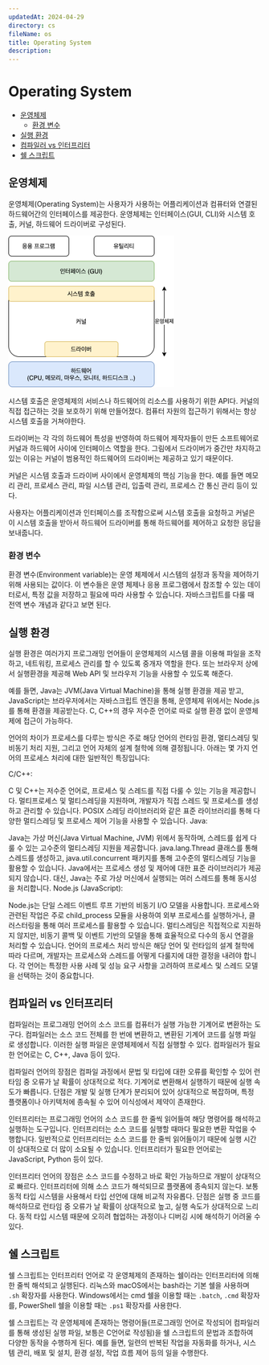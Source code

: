 ```yaml
---
updatedAt: 2024-04-29
directory: cs
fileName: os
title: Operating System
description:
---
```


# Operating System

- [운영체제](#운영체제)
  - [환경 변수](#환경-변수)
- [실행 환경](#실행-환경)
- [컴파일러 vs 인터프리터](#컴파일러-vs-인터프리터)
- [쉘 스크립트](#쉘-스크립트)

## 운영체제

운영체제(Operating System)는 사용자가 사용하는 어플리케이션과 컴퓨터와 연결된 하드웨어간의 인터페이스를 제공한다. 운영체제는 인터페이스(GUI, CLI)와 시스템 호출, 커널, 하드웨어 드라이버로 구성된다.

![os](images/os.png)

시스템 호출은 운영체제의 서비스나 하드웨어의 리소스를 사용하기 위한 API다. 커널의 직접 접근하는 것을 보호하기 위해 만들어졌다. 컴퓨터 자원의 접근하기 위해서는 항상 시스템 호출을 거쳐야한다.

드라이버는 각 각의 하드웨어 특성을 반영하여 하드웨어 제작자들이 만든 소프트웨어로 커널과 하드웨어 사이에 인터페이스 역할을 한다. 그림에서 드라이버가 중간만 차지하고 있는 이유는 커널이 범용적인 하드웨어의 드라이버는 제공하고 있기 때문이다.

커널은 시스템 호출과 드라이버 사이에서 운영체제의 핵심 기능을 한다. 예를 들면 메모리 관리, 프로세스 관리, 파일 시스템 관리, 입출력 관리, 프로세스 간 통신 관리 등이 있다.

사용자는 어플리케이션과 인터페이스를 조작함으로써 시스템 호출을 요청하고 커널은 이 시스템 호출을 받아서 하드웨어 드라이버를 통해 하드웨어를 제어하고 요청한 응답을 보내줍니다.

### 환경 변수

환경 변수(Environment variable)는 운영 체제에서 시스템의 설정과 동작을 제어하기 위해 사용되는 값이다. 이 변수들은 운영 체제나 응용 프로그램에서 참조할 수 있는 데이터로서, 특정 값을 저장하고 필요에 따라 사용할 수 있습니다. 자바스크립트를 다룰 때 전역 변수 개념과 같다고 보면 된다.

## 실행 환경

실행 환경은 여러가지 프로그래밍 언어들이 운영체제의 시스템 콜을 이용해 파일을 조작하고, 네트워킹, 프로세스 관리를 할 수 있도록 중개자 역할을 한다. 또는 브라우저 상에서 실행환경을 제공해 Web API 및 브라우저 기능을 사용할 수 있도록 해준다.

예를 들면, Java는 JVM(Java Virtual Machine)을 통해 실행 환경을 제공 받고, JavaScript는 브라우저에서는 자바스크립트 엔진을 통해, 운영체제 위에서는 Node.js를 통해 환경을 제공받는다. C, C++의 경우 저수준 언어로 따로 실행 환경 없이 운영체제에 접근이 가능하다.

언어의 차이가 프로세스를 다루는 방식은 주로 해당 언어의 런타임 환경, 멀티스레딩 및 비동기 처리 지원, 그리고 언어 자체의 설계 철학에 의해 결정됩니다. 아래는 몇 가지 언어의 프로세스 처리에 대한 일반적인 특징입니다:

C/C++:

C 및 C++는 저수준 언어로, 프로세스 및 스레드를 직접 다룰 수 있는 기능을 제공합니다.
멀티프로세스 및 멀티스레딩을 지원하며, 개발자가 직접 스레드 및 프로세스를 생성하고 관리할 수 있습니다.
POSIX 스레딩 라이브러리와 같은 표준 라이브러리를 통해 다양한 멀티스레딩 및 프로세스 제어 기능을 사용할 수 있습니다.
Java:

Java는 가상 머신(Java Virtual Machine, JVM) 위에서 동작하며, 스레드를 쉽게 다룰 수 있는 고수준의 멀티스레딩 지원을 제공합니다.
java.lang.Thread 클래스를 통해 스레드를 생성하고, java.util.concurrent 패키지를 통해 고수준의 멀티스레딩 기능을 활용할 수 있습니다.
Java에서는 프로세스 생성 및 제어에 대한 표준 라이브러리가 제공되지 않습니다. 대신, Java는 주로 가상 머신에서 실행되는 여러 스레드를 통해 동시성을 처리합니다.
Node.js (JavaScript):

Node.js는 단일 스레드 이벤트 루프 기반의 비동기 I/O 모델을 사용합니다.
프로세스와 관련된 작업은 주로 child_process 모듈을 사용하여 외부 프로세스를 실행하거나, 클러스터링을 통해 여러 프로세스를 활용할 수 있습니다.
멀티스레딩은 직접적으로 지원하지 않지만, 비동기 콜백 및 이벤트 기반의 모델을 통해 효율적으로 다수의 동시 연결을 처리할 수 있습니다.
언어의 프로세스 처리 방식은 해당 언어 및 런타임의 설계 철학에 따라 다르며, 개발자는 프로세스와 스레드를 어떻게 다룰지에 대한 결정을 내려야 합니다. 각 언어는 특정한 사용 사례 및 성능 요구 사항을 고려하여 프로세스 및 스레드 모델을 선택하는 것이 중요합니다.

## 컴파일러 vs 인터프리터

컴파일러는 프로그래밍 언어의 소스 코드를 컴퓨터가 실행 가능한 기계어로 변환하는 도구다. 컴파일러는 소스 코드 전체를 한 번에 변환하고, 변환된 기계어 코드를 실행 파일로 생성합니다. 이러한 실행 파일은 운영체제에서 직접 실행할 수 있다. 컴파일러가 필요한 언어로는 C, C++, Java 등이 있다.

컴파일러 언어의 장점은 컴파일 과정에서 문법 및 타입에 대한 오류를 확인할 수 있어 런타임 중 오류가 날 확률이 상대적으로 적다. 기계어로 변환해서 실행하기 때문에 실행 속도가 빠릅니다. 단점은 개발 및 실행 단계가 분리되어 있어 상대적으로 복잡하며, 특정 플랫폼이나 아키텍처에 종속될 수 있어 이식성에서 제약이 존재한다.

인터프리터는 프로그래밍 언어의 소스 코드를 한 줄씩 읽어들여 해당 명령어를 해석하고 실행하는 도구입니다. 인터프리터는 소스 코드를 실행할 때마다 필요한 변환 작업을 수행합니다. 일반적으로 인터프리터는 소스 코드를 한 줄씩 읽어들이기 때문에 실행 시간이 상대적으로 더 많이 소요될 수 있습니다. 인터프리터가 필요한 언어로는 JavaScript, Python 등이 있다.

인터프리터 언어의 장점은 소스 코드를 수정하고 바로 확인 가능하므로 개발이 상대적으로 빠르다. 인터프리터에 의해 소스 코드가 해석되므로 플랫폼에 종속되지 않는다. 보통 동적 타입 시스템을 사용해서 타입 선언에 대해 비교적 자유롭다. 단점은 실행 중 코드를 해석하므로 런타임 중 오류가 날 확률이 상대적으로 높고, 실행 속도가 상대적으로 느리다. 동적 타입 시스템 때문에 오히려 협업하는 과정이나 디버깅 시에 해석하기 어려울 수 있다.

## 쉘 스크립트

쉘 스크립트는 인터프리터 언어로 각 운영체제의 존재하는 쉘이라는 인터프리터에 의해 한 줄씩 해석되고 실행된다. 리눅스와 macOS에서는 bash라는 기본 쉘을 사용하며 `.sh` 확장자를 사용한다. Windows에서는 cmd 쉘을 이용할 때는 `.batch`, `.cmd` 확장자를, PowerShell 쉘을 이용할 때는 `.ps1` 확장자를 사용한다.

쉘 스크립트는 각 운영체제에 존재하는 명령어들(프로그래밍 언어로 작성되어 컴파일러를 통해 생성된 실행 파일, 보틍은 C언어로 작성됨)을 쉘 스크립트의 문법과 조합하여 다양한 동작을 수행하게 된다. 예를 들면, 일련의 반복된 작업을 자동화를 하거나, 시스템 관리, 배포 및 설치, 환경 설정, 작업 흐름 제어 등의 일을 수행한다.
